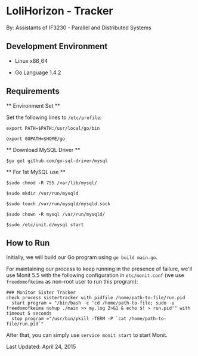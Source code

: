 # LoliHorizon - Tracker

By: Assistants of IF3230 - Parallel and Distributed Systems

## Development Environment

- Linux x86_64

- Go Language 1.4.2

## Requirements

** Environment Set **

Set the following lines to ```/etc/profile```:

    export PATH=$PATH:/usr/local/go/bin

    export GOPATH=$HOME/go

** Download MySQL Driver **

    $go get github.com/go-sql-driver/mysql

** For 1st MySQL use **

    $sudo chmod -R 755 /var/lib/mysql/

    $sudo mkdir /var/run/mysqld

    $sudo touch /var/run/mysqld/mysqld.sock

    $sudo chown -R mysql /var/run/mysqld/

    $sudo /etc/init.d/mysql start


## How to Run

Initially, we will build our Go program using ```go build main.go```.

For maintaining our process to keep running in the presence of failure, we'll use Monit 5.5 with the following configuration in ```etc/monit.conf``` (we use ```freedomofkeima``` as non-root user to run this program):

```
### Monitor Sister Tracker
check process sistertracker with pidfile /home/path-to-file/run.pid
  start program = "/bin/bash -c 'cd /home/path-to-file; sudo -u freedomofkeima nohup ./main >> my.log 2>&1 & echo $! > run.pid'" with timeout 5 seconds
  stop program ="/usr/bin/pkill -TERM -P `cat /home/path-to-file/run.pid`"
```

After that, you can simply use ```service monit start``` to start Monit.


Last Updated: April 24, 2015
